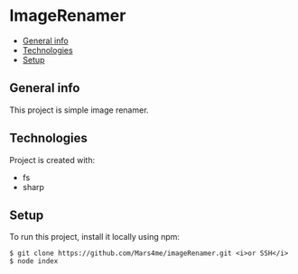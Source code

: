 # ImageRenamer

* [General info](#general-info)
* [Technologies](#technologies)
* [Setup](#setup)

## General info
This project is simple image renamer.
	
## Technologies
Project is created with:
* fs
* sharp
	
## Setup
To run this project, install it locally using npm:

```
$ git clone https://github.com/Mars4me/imageRenamer.git <i>or SSH</i>
$ node index
